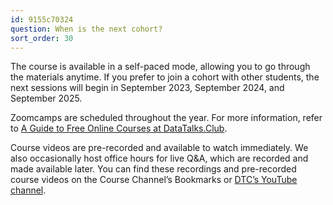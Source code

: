 ```yaml
---
id: 9155c70324
question: When is the next cohort?
sort_order: 30
---
```


The course is available in a self-paced mode, allowing you to go through the materials anytime. If you prefer to join a cohort with other students, the next sessions will begin in September 2023, September 2024, and September 2025.

Zoomcamps are scheduled throughout the year. For more information, refer to [A Guide to Free Online Courses at DataTalks.Club](https://datatalks.club/blog/guide-to-free-online-courses-at-datatalks-club.html).

Course videos are pre-recorded and available to watch immediately. We also occasionally host office hours for live Q&A, which are recorded and made available later. You can find these recordings and pre-recorded course videos on the Course Channel’s Bookmarks or [DTC’s YouTube channel](https://www.youtube.com/@DataTalksClub/playlists).